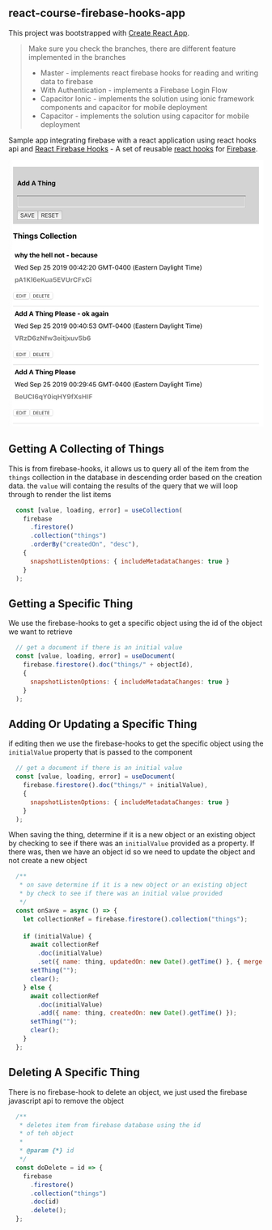 ## react-course-firebase-hooks-app
This project was bootstrapped with [Create React App](https://github.com/facebook/create-react-app).

> Make sure you check the branches, there are different feature implemented in the branches
> - Master - implements react firebase hooks for reading and writing data to firebase
> - With Authentication - implements a Firebase Login Flow
> - Capacitor Ionic - implements the solution using ionic framework components and capacitor for mobile deployment
> - Capacitor - implements the solution using capacitor for mobile deployment

Sample app integrating firebase with a react application using react hooks api and [React Firebase Hooks](https://github.com/CSFrequency/react-firebase-hooks) - A set of reusable [react hooks](https://reactjs.org/docs/hooks-intro.html) for [Firebase](https://firebase.google.com/docs/web/setup?authuser=0).

<img src="Screen Shot 2019-09-25 at 1.59.32 AM.png" width=600 />


## Getting A Collecting of Things

This is from firebase-hooks, it allows us to query all of the item from the `things` collection in the database in descending order based on the creation data. the `value` will containg the results of the query that we will loop through to render the list items
```javascript
  const [value, loading, error] = useCollection(
    firebase
      .firestore()
      .collection("things")
      .orderBy("createdOn", "desc"),
    {
      snapshotListenOptions: { includeMetadataChanges: true }
    }
  );
```
## Getting a Specific Thing

We use the firebase-hooks to get a specific object using the id of the object we want to retrieve
```javascript
  // get a document if there is an initial value
  const [value, loading, error] = useDocument(
    firebase.firestore().doc("things/" + objectId),
    {
      snapshotListenOptions: { includeMetadataChanges: true }
    }
  );
```

## Adding Or Updating a Specific Thing

if editing then we use the firebase-hooks to get the specific object using the
`initialValue` property that is passed to the component
```javascript
  // get a document if there is an initial value
  const [value, loading, error] = useDocument(
    firebase.firestore().doc("things/" + initialValue),
    {
      snapshotListenOptions: { includeMetadataChanges: true }
    }
  );
```
When saving the thing, determine if it is a new object or an existing object by checking to see if there was an `initialValue` provided as a property. If there was, then we have an object id so we need to update the object and not create a new object
```javascript
  /**
   * on save determine if it is a new object or an existing object
   * by check to see if there was an initial value provided
   */
  const onSave = async () => {
    let collectionRef = firebase.firestore().collection("things");

    if (initialValue) {
      await collectionRef
        .doc(initialValue)
        .set({ name: thing, updatedOn: new Date().getTime() }, { merge: true });
      setThing("");
      clear();
    } else {
      await collectionRef
        .doc(initialValue)
        .add({ name: thing, createdOn: new Date().getTime() });
      setThing("");
      clear();
    }
  };
  ```

## Deleting A Specific Thing
There is no firebase-hook to delete an object, we just used the firebase javascript api to remove the object
```javascript
  /**
   * deletes item from firebase database using the id
   * of teh object
   *
   * @param {*} id
   */
  const doDelete = id => {
    firebase
      .firestore()
      .collection("things")
      .doc(id)
      .delete();
  };
  ```
